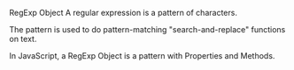 RegExp Object A regular expression is a pattern of characters.

The pattern is used to do pattern-matching "search-and-replace" functions on text.

In JavaScript, a RegExp Object is a pattern with Properties and Methods.